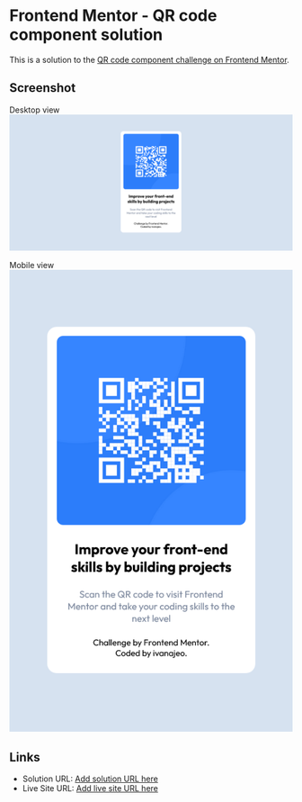# Frontend Mentor - QR code component solution

This is a solution to the [QR code component challenge on Frontend Mentor](https://www.frontendmentor.io/challenges/qr-code-component-iux_sIO_H).


## Screenshot

Desktop view
![](./public/desktop-view.png)

Mobile view                      
![](./public/mobile-view.png)


## Links

- Solution URL: [Add solution URL here](https://your-solution-url.com)
- Live Site URL: [Add live site URL here](https://your-live-site-url.com)
